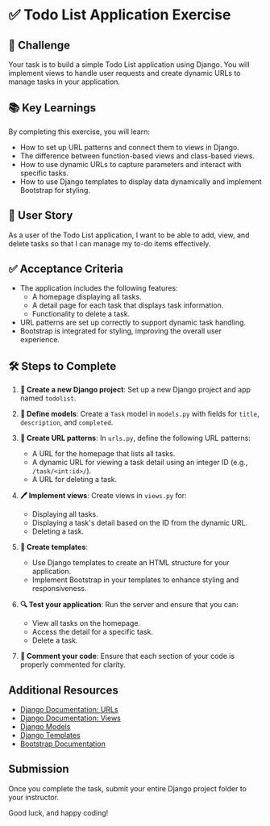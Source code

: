 # ✅ Todo List Application Exercise

## 🎯 Challenge

Your task is to build a simple Todo List application using Django. You will implement views to handle user requests and create dynamic URLs to manage tasks in your application.

## 📚 Key Learnings

By completing this exercise, you will learn:

- How to set up URL patterns and connect them to views in Django.
- The difference between function-based views and class-based views.
- How to use dynamic URLs to capture parameters and interact with specific tasks.
- How to use Django templates to display data dynamically and implement Bootstrap for styling.

## 👤 User Story

As a user of the Todo List application, I want to be able to add, view, and delete tasks so that I can manage my to-do items effectively.

## ✅ Acceptance Criteria

- The application includes the following features:
  - A homepage displaying all tasks.
  - A detail page for each task that displays task information.
  - Functionality to delete a task.
- URL patterns are set up correctly to support dynamic task handling.
- Bootstrap is integrated for styling, improving the overall user experience.

## 🛠️ Steps to Complete

1. **📁 Create a new Django project**: Set up a new Django project and app named `todolist`.

2. **📝 Define models**: Create a `Task` model in `models.py` with fields for `title`, `description`, and `completed`.

3. **📄 Create URL patterns**: In `urls.py`, define the following URL patterns:
   - A URL for the homepage that lists all tasks.
   - A dynamic URL for viewing a task detail using an integer ID (e.g., `/task/<int:id>/`).
   - A URL for deleting a task.

4. **🖊️ Implement views**: Create views in `views.py` for:
   - Displaying all tasks.
   - Displaying a task's detail based on the ID from the dynamic URL.
   - Deleting a task.

5. **📄 Create templates**: 
   - Use Django templates to create an HTML structure for your application.
   - Implement Bootstrap in your templates to enhance styling and responsiveness.

6. **🔍 Test your application**: Run the server and ensure that you can:
   - View all tasks on the homepage.
   - Access the detail for a specific task.
   - Delete a task.

7. **💬 Comment your code**: Ensure that each section of your code is properly commented for clarity.

## Additional Resources

- [Django Documentation: URLs](https://docs.djangoproject.com/en/stable/topics/http/urls/)
- [Django Documentation: Views](https://docs.djangoproject.com/en/stable/topics/http/views/)
- [Django Models](https://docs.djangoproject.com/en/stable/topics/db/models/)
- [Django Templates](https://docs.djangoproject.com/en/stable/topics/templates/)
- [Bootstrap Documentation](https://getbootstrap.com/docs/5.0/getting-started/introduction/)

## Submission

Once you complete the task, submit your entire Django project folder to your instructor.

Good luck, and happy coding!